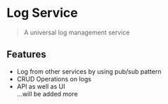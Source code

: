 # Log Service
> A universal log management service

## Features
* Log from other services by using pub/sub pattern
* CRUD Operations on logs
* API as well as UI  
...will be added more